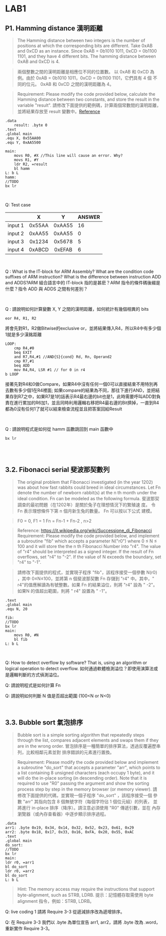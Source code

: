 # LAB1

## P1. Hamming distance 漢明距離

>The Hamming distance between two integers is the number of positions
at which the corresponding bits are different. Take 0xAB and 0xCD as
an instance. Since 0xAB = 0b1010 1011, 0xCD = 0b1100 1101, and
they have 4 different bits. The hamming distance between 0xAB and
0xCD is 4. 

>兩個整數之間的漢明距離是相應位不同的位置數。 以 0xAB 和 0xCD 為
例。由於 0xAB = 0b1010 1011，0xCD = 0b1100 1101，它們具有 4 個
不同的位元。 0xAB 和 0xCD 之間的漢明距離為 4。

> Requirement: Please modify the code provided below, calculate the
Hamming distance between two constants, and store the result in the
variable "result".
請修改下面提供的範例碼，計算兩個常數間的漢明距離，並將結果存放至
result 變數中。[Reference](https://en.wikipedia.org/wiki/Hamming_distance#Algorithm_example)


```assembly
.data
    result: .byte 0
.text
.global main
.equ X, 0x55AA00
.equ Y, 0xAA5500

main:
    movs R0, #X //This line will cause an error. Why?
    movs R1, #Y
    ldr R2, =result
    bl hamm
L: b L
hamm:
//TODO
bx lr
```

<br>

Q: Test case


|         |   X    |   Y    | ANSWER |
| ------- |:------:|:------:|:------ |
| input 1 | 0x55AA | 0xAA55 | 16     |
| input 2 | 0xAA55 | 0xAA55 | 0      |
| input 3 | 0x1234 | 0x5678 | 5      |
| input 4 | 0xABCD | 0xEFAB | 6      |

<br>

Q :  What is the IT-block for ARM Assembly? What
are the condition code suffixes of ARM instruction? What is the difference between instruction ADD and ADDS?ARM 組合語言中的 IT-block 指的是甚麽？ARM 指令的條件碼後綴是什麼？指令 ADD 與 ADDS 之間有何差別？

<br>

Q : 請說明如何計算變數 X, Y 之間的漢明距離，如何統計有幾個相異的 bits

```assembly
eor R4, R1, R2
```
將會先對R1，R2做Bitwise的exclusive or，並將結果傳入R4，所以R4中有多少個1就是多少漢銘距離

```assembly
LOOP:
    cmp R4,#0
    beq EXIT
    and R7,R4,#1 //AND{S}{cond} Rd, Rn, Operand2
    cmp R7,#1
    beq ADD
    mov R4,R4, LSR #1 // for 0 in r4
b LOOP
```
接著先對R4和0做Compare，如果R4中沒有任何一個0可以直接結束不用特別再去數有多少個1在R4裡面; 如果compare的結果為不同，那往下進行AND，並把結果存到R7之中，如果R7是1的話表示R4最右邊的bit也是1，此時需要呼叫ADD對負責在進行累加的R6加1，並且同時利用邏輯右移把R4最右邊的Bit擠掉，一直到R4都為0沒有任何1了就可以結束檢查流程並且把答案回給Result

<br>

Q : 請說明程式是如何從 hamm 函數跳回到 main 函數中

```assembly
bx lr
```

<br>

<br>


## 3.2. Fibonacci serial 斐波那契數列

>The original problem that Fibonacci investigated (in the year 1202) was about how fast rabbits could breed in ideal circumstances. Let Fn denote the number of newborn rabbit(s) at the n th month under the ideal condition. Fn can be modeled as the following formula.
斐波那契調查的最初問題（在1202年）是關於兔子在理想情況下的繁殖速
度。 令 Fn 表示理想條件下第 n 個月新生兔的數量。 Fn 可以按以下公式
建模。

>F0 = 0, F1 = 1
Fn = Fn-1 + Fn-2 , n>2

>Reference: https://it.wikipedia.org/wiki/Successione_di_Fibonacci
Requirement: Please modify the code provided below, and implement a
subroutine "fib" which accepts a parameter N("r0") where 0 ≤ N ≤ 100
and it will store the the n
th Fibonacci Number into "r4". The value of "r4"
should be interpreted as a signed integer. If the result of Fn overflows,
set "r4" to "-2". If the value of N exceeds the boundary, set "r4" to "-1".

>請修改下面提供的程式，並實現子程序 "fib"，該程序接受一個參數 N(r0)
，其中 0≤N≤100，並將第 n 個斐波那契數 Fn 存儲到 "r4" 中。其中，" r4"的值應解讀為有號整數。如果 Fn 的結果溢位，則將 "r4" 設為 " -2"。 如果N 的值超出範圍，則將 " r4" 設置為 " -1"。

```assembly
.text
.global main
.equ N, 20

fib:
//TODO
bx lr
main:
    movs R0, #N
    bl fib
L: b L
```

<br>

Q: How to detect overflow by software? That is,
using an algorithm or logical operation to detect overflow.
如何通過軟體檢測溢位？即使用演算法或是邏輯判斷的方式偵測溢位。

Q: 請說明程式是如何計算 Fn

Q: 請說明如何判斷 N 值是否超出範圍 (100<N or N<0)

<br>

## 3.3. Bubble sort 氣泡排序
>Bubble sort is a simple sorting algorithm that repeatedly steps through the list, compares adjacent elements and swaps them if they are in the
wrong order.
冒泡排序是一種簡單的排序算法，透過反覆遍歷串列，比較相鄰元素並對
排序錯誤的元素進行置換。

>Requirement: Please modify the code provided below and implement a subroutine "do_sort" that accepts a parameter "arr", which points to a list containing 8 unsigned characters (each occupy 1 byte), and it will do the
in-place sorting (in descending order). Note that it is required to use "R0" passing the argument and show the sorting process step by step in the
memory browser (or memory viewer).
請修改下面提供的代碼，並實現一個子程序 "do_sort" ，該程序接受一個
參數 "arr" 其指向包含 8 個無號字符（每個字符佔 1 個位元組）的列表，
並將進行 in-place 排序（降序）。請注意必須使用 "R0" 傳遞引數，並在
內存瀏覽器（或內存查看器）中逐步顯示排序過程。

```assembly
.data
arr1: .byte 0x19, 0x34, 0x14, 0x32, 0x52, 0x23, 0x61, 0x29
arr2: .byte 0x18, 0x17, 0x33, 0x16, 0xFA, 0x20, 0x55, 0xAC
.text
.global main
do_sort:
//TODO
bx lr
main:
ldr r0, =arr1
bl do_sort
ldr r0, =arr2
bl do_sort
L: b L
```

>Hint: The memory access may require the instructions that support
byte-alignment, such as STRB, LDRB.
提示：記憶體存取需使用 byte alignment 指令，例如：STRB, LDRB。

Q: live coding 1 請將 Require 3-3 從遞減排序改為遞增排序。

Q: 在 Require 3-3 我們以 .byte 為單位宣告 arr1, arr2，請將 .byte 改為 .word，重新實作 Require 3-3。
